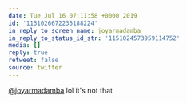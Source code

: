 ```yaml
---
date: Tue Jul 16 07:11:58 +0000 2019
id: '1151026672235188224'
in_reply_to_screen_name: joyarmadamba
in_reply_to_status_id_str: '1151024573959114752'
media: []
reply: true
retweet: false
source: twitter
---
```


[@joyarmadamba](https://twitter.com/joyarmadamba/) lol it's not that